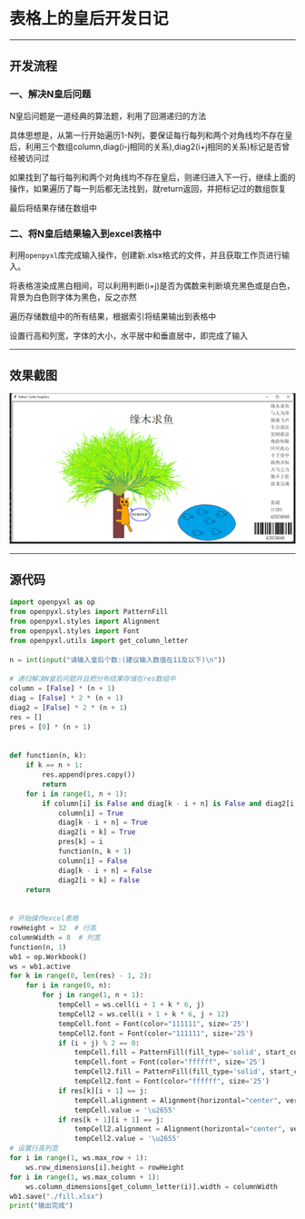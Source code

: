 # 表格上的皇后开发日记

---

## 开发流程

### 一、解决N皇后问题

N皇后问题是一道经典的算法题，利用了回溯递归的方法

具体思想是，从第一行开始遍历1-N列，要保证每行每列和两个对角线均不存在皇后，利用三个数组column,diag(i-j相同的关系),diag2(i+j相同的关系)标记是否曾经被访问过

如果找到了每行每列和两个对角线均不存在皇后，则递归进入下一行，继续上面的操作，如果遍历了每一列后都无法找到，就return返回，并把标记过的数组恢复

最后将结果存储在数组中

### 二、将N皇后结果输入到excel表格中

利用`openpyxl`库完成输入操作，创建新.xlsx格式的文件，并且获取工作页进行输入。

将表格渲染成黑白相间，可以利用判断(i+j)是否为偶数来判断填充黑色或是白色，背景为白色则字体为黑色，反之亦然

遍历存储数组中的所有结果，根据索引将结果输出到表格中

设置行高和列宽，字体的大小，水平居中和垂直居中，即完成了输入

---



## 效果截图

![image-20220331165058781](./image.png)

---

## 源代码

```python
import openpyxl as op
from openpyxl.styles import PatternFill
from openpyxl.styles import Alignment
from openpyxl.styles import Font
from openpyxl.utils import get_column_letter

n = int(input("请输入皇后个数:(建议输入数值在11及以下)\n"))

# 递归解决N皇后问题并且把分布结果存储在res数组中
column = [False] * (n + 1)
diag = [False] * 2 * (n + 1)
diag2 = [False] * 2 * (n + 1)
res = []
pres = [0] * (n + 1)


def function(n, k):
    if k == n + 1:
        res.append(pres.copy())
        return
    for i in range(1, n + 1):
        if column[i] is False and diag[k - i + n] is False and diag2[i + k] is False:
            column[i] = True
            diag[k - i + n] = True
            diag2[i + k] = True
            pres[k] = i
            function(n, k + 1)
            column[i] = False
            diag[k - i + n] = False
            diag2[i + k] = False
    return


# 开始操作excel表格
rowHeight = 32  # 行高
columnWidth = 8  # 列宽
function(n, 1)
wb1 = op.Workbook()
ws = wb1.active
for k in range(0, len(res) - 1, 2):
    for i in range(0, n):
        for j in range(1, n + 1):
            tempCell = ws.cell(i + 1 + k * 6, j)
            tempCell2 = ws.cell(i + 1 + k * 6, j + 12)
            tempCell.font = Font(color="111111", size='25')
            tempCell2.font = Font(color="111111", size='25')
            if (i + j) % 2 == 0:
                tempCell.fill = PatternFill(fill_type='solid', start_color='111111')
                tempCell.font = Font(color="ffffff", size='25')
                tempCell2.fill = PatternFill(fill_type='solid', start_color='111111')
                tempCell2.font = Font(color="ffffff", size='25')
            if res[k][i + 1] == j:
                tempCell.alignment = Alignment(horizontal="center", vertical='center')
                tempCell.value = '\u2655'
            if res[k + 1][i + 1] == j:
                tempCell2.alignment = Alignment(horizontal="center", vertical='center')
                tempCell2.value = '\u2655'
# 设置行高列宽
for i in range(1, ws.max_row + 1):
    ws.row_dimensions[i].height = rowHeight
for i in range(1, ws.max_column + 1):
    ws.column_dimensions[get_column_letter(i)].width = columnWidth
wb1.save("./fill.xlsx")
print("输出完成")

```

